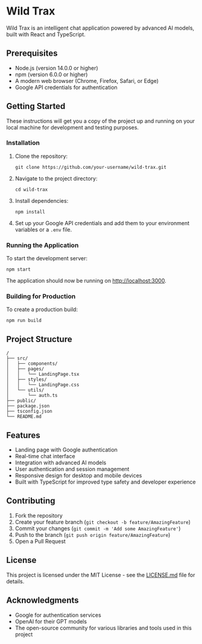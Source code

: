 # Wild Trax

Wild Trax is an intelligent chat application powered by advanced AI models, built with React and TypeScript.

## Prerequisites

- Node.js (version 14.0.0 or higher)
- npm (version 6.0.0 or higher)
- A modern web browser (Chrome, Firefox, Safari, or Edge)
- Google API credentials for authentication

## Getting Started

These instructions will get you a copy of the project up and running on your local machine for development and testing purposes.

### Installation

1. Clone the repository:
   ```
   git clone https://github.com/your-username/wild-trax.git
   ```

2. Navigate to the project directory:
   ```
   cd wild-trax
   ```

3. Install dependencies:
   ```
   npm install
   ```

4. Set up your Google API credentials and add them to your environment variables or a `.env` file.

### Running the Application

To start the development server:

```
npm start
```

The application should now be running on [http://localhost:3000](http://localhost:3000).

### Building for Production

To create a production build:

```
npm run build
```

## Project Structure

```
/
├── src/
│   ├── components/
│   ├── pages/
│   │   └── LandingPage.tsx
│   ├── styles/
│   │   └── LandingPage.css
│   └── utils/
│       └── auth.ts
├── public/
├── package.json
├── tsconfig.json
└── README.md
```

## Features

- Landing page with Google authentication
- Real-time chat interface
- Integration with advanced AI models
- User authentication and session management
- Responsive design for desktop and mobile devices
- Built with TypeScript for improved type safety and developer experience

## Contributing

1. Fork the repository
2. Create your feature branch (`git checkout -b feature/AmazingFeature`)
3. Commit your changes (`git commit -m 'Add some AmazingFeature'`)
4. Push to the branch (`git push origin feature/AmazingFeature`)
5. Open a Pull Request

## License

This project is licensed under the MIT License - see the [LICENSE.md](LICENSE.md) file for details.

## Acknowledgments

- Google for authentication services
- OpenAI for their GPT models
- The open-source community for various libraries and tools used in this project
